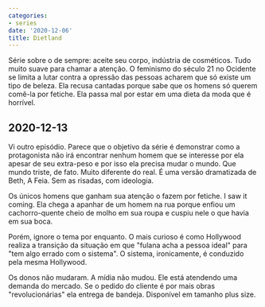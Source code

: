 ```yaml
---
categories:
- series
date: '2020-12-06'
title: Dietland
---
```


Série sobre o de sempre: aceite seu corpo, indústria de cosméticos. Tudo muito suave para chamar a atenção. O feminismo do século 21 no Ocidente se limita a lutar contra a opressão das pessoas acharem que só existe um tipo de beleza. Ela recusa cantadas porque sabe que os homens só querem comê-la por fetiche. Ela passa mal por estar em uma dieta da moda que é horrível.

## 2020-12-13

Vi outro episódio. Parece que o objetivo da série é demonstrar como a protagonista não irá encontrar nenhum homem que se interesse por ela apesar de seu extra-peso e por isso ela precisa mudar o mundo. Que mundo triste, de fato. Muito diferente do real. É uma versão dramatizada de Beth, A Feia. Sem as risadas, com ideologia.

Os únicos homens que ganham sua atenção o fazem por fetiche. I saw it coming. Ela chega a apanhar de um homem na rua porque enfiou um cachorro-quente cheio de molho em sua roupa e cuspiu nele o que havia em sua boca.

Porém, ignore o tema por enquanto. O mais curioso é como Hollywood realiza a transição da situação em que "fulana acha a pessoa ideal" para "tem algo errado com o sistema". O sistema, ironicamente, é conduzido pela mesma Hollywood.

Os donos não mudaram. A mídia não mudou. Ele está atendendo uma demanda do mercado. Se o pedido do cliente é por mais obras "revolucionárias" ela entrega de bandeja. Disponível em tamanho plus size.